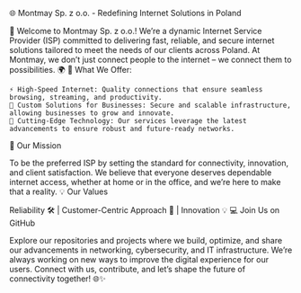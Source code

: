 🌐 Montmay Sp. z o.o. - Redefining Internet Solutions in Poland

👋 Welcome to Montmay Sp. z o.o.!
We’re a dynamic Internet Service Provider (ISP) committed to delivering fast, reliable, and secure internet solutions tailored to meet the needs of our clients across Poland. At Montmay, we don’t just connect people to the internet – we connect them to possibilities. 🌍
🚀 What We Offer:

    ⚡ High-Speed Internet: Quality connections that ensure seamless browsing, streaming, and productivity.
    🏢 Custom Solutions for Businesses: Secure and scalable infrastructure, allowing businesses to grow and innovate.
    🔧 Cutting-Edge Technology: Our services leverage the latest advancements to ensure robust and future-ready networks.

🎯 Our Mission

To be the preferred ISP by setting the standard for connectivity, innovation, and client satisfaction. We believe that everyone deserves dependable internet access, whether at home or in the office, and we’re here to make that a reality.
💡 Our Values

Reliability 🛠️ | Customer-Centric Approach 🤝 | Innovation 💡
💻 Join Us on GitHub

Explore our repositories and projects where we build, optimize, and share our advancements in networking, cybersecurity, and IT infrastructure. We’re always working on new ways to improve the digital experience for our users. Connect with us, contribute, and let’s shape the future of connectivity together! 🌐✨
